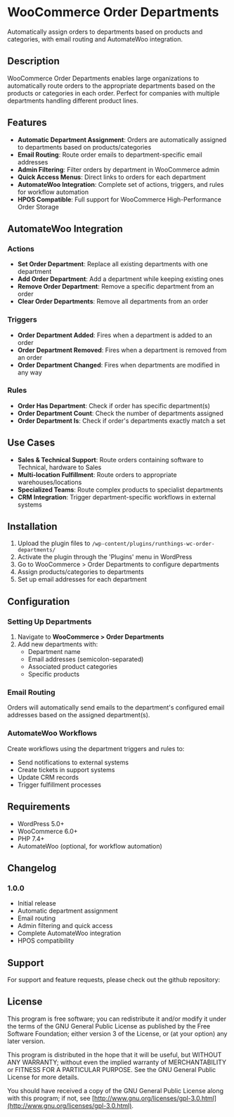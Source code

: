 # WooCommerce Order Departments

Automatically assign orders to departments based on products and categories, with email routing and AutomateWoo integration.

## Description

WooCommerce Order Departments enables large organizations to automatically route orders to the appropriate departments based on the products or categories in each order. Perfect for companies with multiple departments handling different product lines.

## Features

- **Automatic Department Assignment**: Orders are automatically assigned to departments based on products/categories
- **Email Routing**: Route order emails to department-specific email addresses
- **Admin Filtering**: Filter orders by department in WooCommerce admin
- **Quick Access Menus**: Direct links to orders for each department
- **AutomateWoo Integration**: Complete set of actions, triggers, and rules for workflow automation
- **HPOS Compatible**: Full support for WooCommerce High-Performance Order Storage

## AutomateWoo Integration

### Actions

- **Set Order Department**: Replace all existing departments with one department
- **Add Order Department**: Add a department while keeping existing ones
- **Remove Order Department**: Remove a specific department from an order
- **Clear Order Departments**: Remove all departments from an order

### Triggers

- **Order Department Added**: Fires when a department is added to an order
- **Order Department Removed**: Fires when a department is removed from an order
- **Order Department Changed**: Fires when departments are modified in any way

### Rules

- **Order Has Department**: Check if order has specific department(s)
- **Order Department Count**: Check the number of departments assigned
- **Order Department Is**: Check if order's departments exactly match a set

## Use Cases

- **Sales & Technical Support**: Route orders containing software to Technical, hardware to Sales
- **Multi-location Fulfillment**: Route orders to appropriate warehouses/locations
- **Specialized Teams**: Route complex products to specialist departments
- **CRM Integration**: Trigger department-specific workflows in external systems

## Installation

1. Upload the plugin files to `/wp-content/plugins/runthings-wc-order-departments/`
2. Activate the plugin through the 'Plugins' menu in WordPress
3. Go to WooCommerce > Order Departments to configure departments
4. Assign products/categories to departments
5. Set up email addresses for each department

## Configuration

### Setting Up Departments

1. Navigate to **WooCommerce > Order Departments**
2. Add new departments with:
   - Department name
   - Email addresses (semicolon-separated)
   - Associated product categories
   - Specific products

### Email Routing

Orders will automatically send emails to the department's configured email addresses based on the assigned department(s).

### AutomateWoo Workflows

Create workflows using the department triggers and rules to:

- Send notifications to external systems
- Create tickets in support systems
- Update CRM records
- Trigger fulfillment processes

## Requirements

- WordPress 5.0+
- WooCommerce 6.0+
- PHP 7.4+
- AutomateWoo (optional, for workflow automation)

## Changelog

### 1.0.0

- Initial release
- Automatic department assignment
- Email routing
- Admin filtering and quick access
- Complete AutomateWoo integration
- HPOS compatibility

## Support

For support and feature requests, please check out the github repository:

[]()

## License

This program is free software; you can redistribute it and/or modify it under the terms of the GNU General Public License as published by the Free Software Foundation; either version 3 of the License, or (at your option) any later version.

This program is distributed in the hope that it will be useful, but WITHOUT ANY WARRANTY; without even the implied warranty of MERCHANTABILITY or FITNESS FOR A PARTICULAR PURPOSE. See the GNU General Public License for more details.

You should have received a copy of the GNU General Public License along with this program; if not, see [http://www.gnu.org/licenses/gpl-3.0.html](http://www.gnu.org/licenses/gpl-3.0.html).
